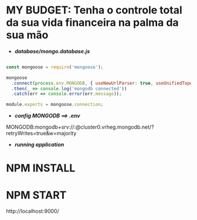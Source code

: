 # MY BUDGET: Tenha o controle total da sua vida financeira na palma da sua mão


* ***database/mongo.database.js***

``` javascript

const mongoose = require('mongoose');

mongoose
  .connect(process.env.MONGODB, { useNewUrlParser: true, useUnifiedTopology: true })
  .then(_ => console.log('mongodb connected'))
  .catch(err => console.error(err.message));

module.exports = mongoose.connection;
```

* ***config MONGODB ==> .env***

MONGODB:mongodb+srv://<username>:<password>@cluster0.vrheg.mongodb.net/<dbname>?retryWrites=true&w=majority


* ***running application***

# NPM INSTALL
# NPM START

http://localhost:9000/





